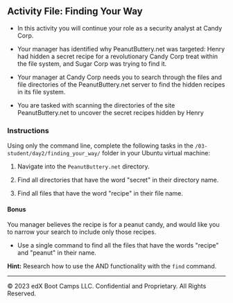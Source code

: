 ## Activity File: Finding Your Way 
 
- In this activity you will continue your role as a security analyst at Candy Corp.

- Your manager has identified why PeanutButtery.net was targeted: Henry had hidden a secret recipe for a revolutionary Candy Corp treat within the file system, and Sugar Corp was trying to find it.

- Your manager at Candy Corp needs you to search through the files and file directories of the PeanutButtery.net server to find the hidden recipes in its file system.

- You are tasked with scanning the directories of the site PeanutButtery.net to uncover the secret recipes hidden by Henry

### Instructions

Using only the command line, complete the following tasks in the `/03-student/day2/finding_your_way/` folder in your Ubuntu virtual machine:

1. Navigate into the `PeanutButtery.net` directory.

2. Find all directories that have the word "secret" in their directory name.

3. Find all files that have the word "recipe" in their file name. 
    
#### Bonus

 You manager believes the recipe is for a peanut candy, and would like you to narrow your search to include only those recipes.
 - Use a single command to find all the files that have the words "recipe" and "peanut" in their name.
 
 **Hint:** Research how to use the AND functionality with the `find` command.
  
---

© 2023 edX Boot Camps LLC. Confidential and Proprietary. All Rights Reserved.

